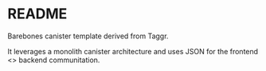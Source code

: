 # README

Barebones canister template derived from Taggr.

It leverages a monolith canister architecture and uses JSON for the frontend <> backend communitation.
